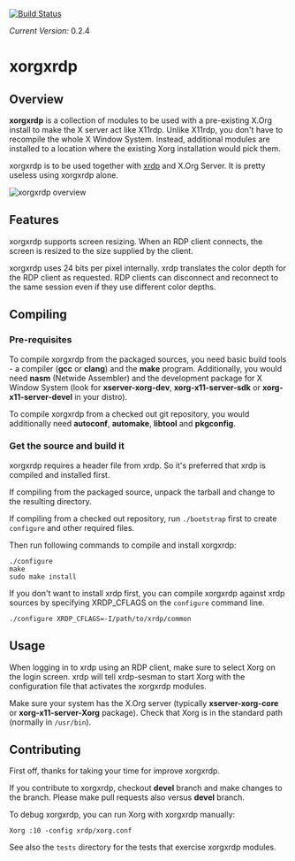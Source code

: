 [![Build Status](https://travis-ci.org/neutrinolabs/xorgxrdp.svg?branch=devel)](https://travis-ci.org/neutrinolabs/xorgxrdp)

*Current Version:* 0.2.4

# xorgxrdp

## Overview

**xorgxrdp** is a collection of modules to be used with a pre-existing X.Org
install to make the X server act like X11rdp. Unlike X11rdp, you don't have to
recompile the whole X Window System. Instead, additional modules are installed to
a location where the existing Xorg installation would pick them.

xorgxrdp is to be used together with [xrdp](https://github.com/neutrinolabs/xrdp)
and X.Org Server. It is pretty useless using xorgxrdp alone.

![xorgxrdp overview](https://github.com/neutrinolabs/xorgxrdp/raw/gh-pages/docs/xorgxrdp_overview.png)

## Features

xorgxrdp supports screen resizing. When an RDP client connects, the screen is
resized to the size supplied by the client.

xorgxrdp uses 24 bits per pixel internally. xrdp translates the color depth for
the RDP client as requested. RDP clients can disconnect and reconnect to the same
session even if they use different color depths.

## Compiling

### Pre-requisites

To compile xorgxrdp from the packaged sources, you need basic build tools - a
compiler (**gcc** or **clang**) and the **make** program. Additionally, you would
need **nasm** (Netwide Assembler) and the development package for X Window System
(look for **xserver-xorg-dev**, **xorg-x11-server-sdk** or
**xorg-x11-server-devel** in your distro).

To compile xorgxrdp from a checked out git repository, you would additionally
need **autoconf**, **automake**, **libtool** and **pkgconfig**.

### Get the source and build it

xorgxrdp requires a header file from xrdp. So it's preferred that xrdp is
compiled and installed first.

If compiling from the packaged source, unpack the tarball and change to the
resulting directory.

If compiling from a checked out repository, run `./bootstrap` first to create
`configure` and other required files.

Then run following commands to compile and install xorgxrdp:

```
./configure
make
sudo make install
```

If you don't want to install xrdp first, you can compile xorgxrdp against xrdp
sources by specifying XRDP_CFLAGS on the `configure` command line.

```
./configure XRDP_CFLAGS=-I/path/to/xrdp/common
```

## Usage

When logging in to xrdp using an RDP client, make sure to select Xorg on the
login screen. xrdp will tell xrdp-sesman to start Xorg with the configuration
file that activates the xorgxrdp modules.

Make sure your system has the X.Org server (typically **xserver-xorg-core** or
**xorg-x11-server-Xorg** package). Check that Xorg is in the standard path
(normally in `/usr/bin`).

## Contributing

First off, thanks for taking your time for improve xorgxrdp.

If you contribute to xorgxrdp, checkout **devel** branch and make changes to
the branch. Please make pull requests also versus **devel** branch.

To debug xorgxrdp, you can run Xorg with xorgxrdp manually:

```
Xorg :10 -config xrdp/xorg.conf
```

See also the `tests` directory for the tests that exercise xorgxrdp modules.
